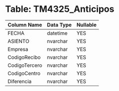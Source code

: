 # Table: TM4325_Anticipos

| Column Name | Data Type | Nullable |
|-------------|-----------|----------|
| FECHA | datetime | YES |
| ASIENTO | nvarchar | YES |
| Empresa | nvarchar | YES |
| CodigoRecibo | nvarchar | YES |
| CodigoTercero | nvarchar | YES |
| CodigoCentro | nvarchar | YES |
| Diferencia | nvarchar | YES |

